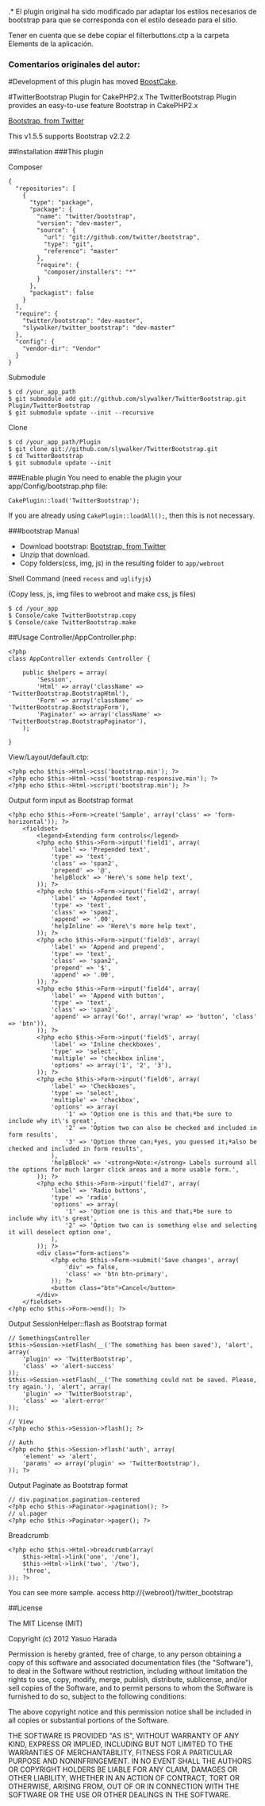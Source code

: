 .* El plugin original ha sido modificado par adaptar los estilos necesarios de bootstrap para que se corresponda con el estilo deseado para el sitio.

Tener en cuenta que se debe copiar el filterbuttons.ctp a la carpeta Elements de la aplicación.

### Comentarios originales del autor: ###

#Development of this plugin has moved [BoostCake](https://github.com/slywalker/cakephp-plugin-boost_cake).

#TwitterBootstrap Plugin for CakePHP2.x
The TwitterBootstrap Plugin provides an easy-to-use feature Bootstrap in CakePHP2.x

[Bootstrap, from Twitter](http://twitter.github.com/bootstrap/)

This v1.5.5 supports Bootstrap v2.2.2

##Installation
###This plugin

Composer

	{
	  "repositories": [
	    {
	      "type": "package",
	      "package": {
	        "name": "twitter/bootstrap",
	        "version": "dev-master",
	        "source": {
	          "url": "git://github.com/twitter/bootstrap",
	          "type": "git",
	          "reference": "master"
	        },
	        "require": {
	          "composer/installers": "*"
	        }
	      },
	      "packagist": false
	    }
	  ],
	  "require": {
	    "twitter/bootstrap": "dev-master",
	    "slywalker/twitter_bootstrap": "dev-master"
	  },
	  "config": {
	    "vendor-dir": "Vendor"
	  }
	}

Submodule

	$ cd /your_app_path
	$ git submodule add git://github.com/slywalker/TwitterBootstrap.git Plugin/TwitterBootstrap
	$ git submodule update --init --recursive

Clone

	$ cd /your_app_path/Plugin
	$ git clone git://github.com/slywalker/TwitterBootstrap.git
	$ cd TwitterBootstrap
	$ git submodule update --init

###Enable plugin
You need to enable the plugin your app/Config/bootstrap.php file:

	CakePlugin::load('TwitterBootstrap');

If you are already using `CakePlugin::loadAll();`, then this is not necessary.

###bootstrap
Manual

- Download bootstrap: [Bootstrap, from Twitter](http://twitter.github.com/bootstrap/)
- Unzip that download.
- Copy folders(css, img, js) in the resulting folder to `app/webroot`

Shell Command (need `recess` and `uglifyjs`)

(Copy less, js, img files to webroot and make css, js files)

	$ cd /your_app
	$ Console/cake TwitterBootstrap.copy
	$ Console/cake TwitterBootstrap.make

##Usage
Controller/AppController.php:

	<?php
	class AppController extends Controller {

		public $helpers = array(
			'Session',
			'Html' => array('className' => 'TwitterBootstrap.BootstrapHtml'),
			'Form' => array('className' => 'TwitterBootstrap.BootstrapForm'),
			'Paginator' => array('className' => 'TwitterBootstrap.BootstrapPaginator'),
		);

	}

View/Layout/default.ctp:

	<?php echo $this->Html->css('bootstrap.min'); ?>
	<?php echo $this->Html->css('bootstrap-responsive.min'); ?>
	<?php echo $this->Html->script('bootstrap.min'); ?>

Output form input as Bootstrap format

	<?php echo $this->Form->create('Sample', array('class' => 'form-horizontal')); ?>
		<fieldset>
			<legend>Extending form controls</legend>
			<?php echo $this->Form->input('field1', array(
				'label' => 'Prepended text',
				'type' => 'text',
				'class' => 'span2',
				'prepend' => '@',
				'helpBlock' => 'Here\'s some help text',
			)); ?>
			<?php echo $this->Form->input('field2', array(
				'label' => 'Appended text',
				'type' => 'text',
				'class' => 'span2',
				'append' => '.00',
				'helpInline' => 'Here\'s more help text',
			)); ?>
			<?php echo $this->Form->input('field3', array(
				'label' => 'Append and prepend',
				'type' => 'text',
				'class' => 'span2',
				'prepend' => '$',
				'append' => '.00',
			)); ?>
			<?php echo $this->Form->input('field4', array(
				'label' => 'Append with button',
				'type' => 'text',
				'class' => 'span2',
				'append' => array('Go!', array('wrap' => 'button', 'class' => 'btn')),
			)); ?>
			<?php echo $this->Form->input('field5', array(
				'label' => 'Inline checkboxes',
				'type' => 'select',
				'multiple' => 'checkbox inline',
				'options' => array('1', '2', '3'),
			)); ?>
			<?php echo $this->Form->input('field6', array(
				'label' => 'Checkboxes',
				'type' => 'select',
				'multiple' => 'checkbox',
				'options' => array(
					'1' => 'Option one is this and that¡ªbe sure to include why it\'s great',
					'2' => 'Option two can also be checked and included in form results',
					'3' => 'Option three can¡ªyes, you guessed it¡ªalso be checked and included in form results',
				),
				'helpBlock' => '<strong>Note:</strong> Labels surround all the options for much larger click areas and a more usable form.',
			)); ?>
			<?php echo $this->Form->input('field7', array(
				'label' => 'Radio buttons',
				'type' => 'radio',
				'options' => array(
					'1' => 'Option one is this and that¡ªbe sure to include why it\'s great',
					'2' => 'Option two can is something else and selecting it will deselect option one',
				),
			)); ?>
			<div class="form-actions">
				<?php echo $this->Form->submit('Save changes', array(
					'div' => false,
					'class' => 'btn btn-primary',
				)); ?>
				<button class="btn">Cancel</button>
			</div>
		</fieldset>
	<?php echo $this->Form->end(); ?>

Output SessionHelper::flash as Bootstrap format

	// SomethingsController
	$this->Session->setFlash(__('The something has been saved'), 'alert', array(
		'plugin' => 'TwitterBootstrap',
		'class' => 'alert-success'
	));
	$this->Session->setFlash(__('The something could not be saved. Please, try again.'), 'alert', array(
		'plugin' => 'TwitterBootstrap',
		'class' => 'alert-error'
	));

	// View
	<?php echo $this->Session->flash(); ?>

	// Auth
	<?php echo $this->Session->flash('auth', array(
		'element' => 'alert',
		'params' => array('plugin' => 'TwitterBootstrap'),
	)); ?>

Output Paginate as Bootstrap format

	// div.pagination.pagination-centered
	<?php echo $this->Paginator->pagination(); ?>
	// ul.pager
	<?php echo $this->Paginator->pager(); ?>

Breadcrumb

	<?php echo $this->Html->breadcrumb(array(
		$this->Html->link('one', '/one'),
		$this->Html->link('two', '/two'),
		'three',
	)); ?>

You can see more sample. access http://{webroot}/twitter_bootstrap

##License

The MIT License (MIT)

Copyright (c) 2012 Yasuo Harada

Permission is hereby granted, free of charge, to any person obtaining a copy of this software and associated documentation files (the "Software"), to deal in the Software without restriction, including without limitation the rights to use, copy, modify, merge, publish, distribute, sublicense, and/or sell copies of the Software, and to permit persons to whom the Software is furnished to do so, subject to the following conditions:

The above copyright notice and this permission notice shall be included in all copies or substantial portions of the Software.

THE SOFTWARE IS PROVIDED "AS IS", WITHOUT WARRANTY OF ANY KIND, EXPRESS OR IMPLIED, INCLUDING BUT NOT LIMITED TO THE WARRANTIES OF MERCHANTABILITY, FITNESS FOR A PARTICULAR PURPOSE AND NONINFRINGEMENT. IN NO EVENT SHALL THE AUTHORS OR COPYRIGHT HOLDERS BE LIABLE FOR ANY CLAIM, DAMAGES OR OTHER LIABILITY, WHETHER IN AN ACTION OF CONTRACT, TORT OR OTHERWISE, ARISING FROM, OUT OF OR IN CONNECTION WITH THE SOFTWARE OR THE USE OR OTHER DEALINGS IN THE SOFTWARE.
